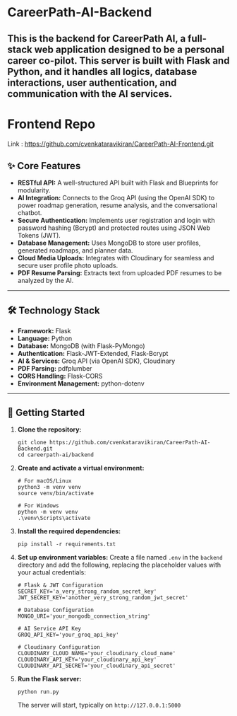 # CareerPath-AI-Backend
This is the backend for CareerPath AI, a full-stack web application designed to be a personal career co-pilot. This server is built with Flask and Python, and it handles all logics, database interactions, user authentication, and communication with the AI services.
---
# Frontend Repo 
Link : https://github.com/cvenkataravikiran/CareerPath-AI-Frontend.git

## ✨ Core Features

- **RESTful API:** A well-structured API built with Flask and Blueprints for modularity.
- **AI Integration:** Connects to the Groq API (using the OpenAI SDK) to power roadmap generation, resume analysis, and the conversational chatbot.
- **Secure Authentication:** Implements user registration and login with password hashing (Bcrypt) and protected routes using JSON Web Tokens (JWT).
- **Database Management:** Uses MongoDB to store user profiles, generated roadmaps, and planner data.
- **Cloud Media Uploads:** Integrates with Cloudinary for seamless and secure user profile photo uploads.
- **PDF Resume Parsing:** Extracts text from uploaded PDF resumes to be analyzed by the AI.

---

## 🛠️ Technology Stack

- **Framework:** Flask
- **Language:** Python
- **Database:** MongoDB (with Flask-PyMongo)
- **Authentication:** Flask-JWT-Extended, Flask-Bcrypt
- **AI & Services:** Groq API (via OpenAI SDK), Cloudinary
- **PDF Parsing:** pdfplumber
- **CORS Handling:** Flask-CORS
- **Environment Management:** python-dotenv

----
## 🚀 Getting Started

1.  **Clone the repository:**
    ```
    git clone https://github.com/cvenkataravikiran/CareerPath-AI-Backend.git
    cd careerpath-ai/backend
    ```

2.  **Create and activate a virtual environment:**
    ```
    # For macOS/Linux
    python3 -m venv venv
    source venv/bin/activate

    # For Windows
    python -m venv venv
    .\venv\Scripts\activate
    ```

3.  **Install the required dependencies:**
    ```
    pip install -r requirements.txt
    ```

4.  **Set up environment variables:**
    Create a file named `.env` in the `backend` directory and add the following, replacing the placeholder values with your actual credentials:

    ```.env
    # Flask & JWT Configuration
    SECRET_KEY='a_very_strong_random_secret_key'
    JWT_SECRET_KEY='another_very_strong_random_jwt_secret'

    # Database Configuration
    MONGO_URI='your_mongodb_connection_string'

    # AI Service API Key
    GROQ_API_KEY='your_groq_api_key'

    # Cloudinary Configuration
    CLOUDINARY_CLOUD_NAME='your_cloudinary_cloud_name'
    CLOUDINARY_API_KEY='your_cloudinary_api_key'
    CLOUDINARY_API_SECRET='your_cloudinary_api_secret'
    ```

5.  **Run the Flask server:**
    ```
    python run.py
    ```
    The server will start, typically on `http://127.0.0.1:5000`
